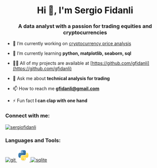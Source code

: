 <h1 align="center">Hi 👋, I'm Sergio Fidanli</h1>
<h3 align="center">A data analyst with a passion for trading equities and cryptocurrencies</h3>

- 🔭 I’m currently working on [cryptocurrency price analysis](https://github.com/gfidanli/crypto-algo-trading)

- 🌱 I’m currently learning **python, matplotlib, seaborn, sql**

- 👨‍💻 All of my projects are available at [https://github.com/gfidanli](https://github.com/gfidanli)

- 💬 Ask me about **technical analysis for trading**

- 📫 How to reach me **gfidanli@gmail.com**

- ⚡ Fun fact **I can clap with one hand**

<h3 align="left">Connect with me:</h3>
<p align="left">
<a href="https://linkedin.com/in/sergiofidanli" target="blank"><img align="center" src="https://raw.githubusercontent.com/rahuldkjain/github-profile-readme-generator/master/src/images/icons/Social/linked-in-alt.svg" alt="sergiofidanli" height="30" width="40" /></a>
</p>

<h3 align="left">Languages and Tools:</h3>
<p align="left"> <a href="https://git-scm.com/" target="_blank"> <img src="https://www.vectorlogo.zone/logos/git-scm/git-scm-icon.svg" alt="git" width="40" height="40"/> </a> <a href="https://www.python.org" target="_blank"> <img src="https://raw.githubusercontent.com/devicons/devicon/master/icons/python/python-original.svg" alt="python" width="40" height="40"/> </a> <a href="https://www.sqlite.org/" target="_blank"> <img src="https://www.vectorlogo.zone/logos/sqlite/sqlite-icon.svg" alt="sqlite" width="40" height="40"/> </a> </p>
